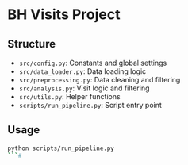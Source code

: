 # BH Visits  Project

## Structure

- `src/config.py`: Constants and global settings
- `src/data_loader.py`: Data loading logic
- `src/preprocessing.py`: Data cleaning and filtering
- `src/analysis.py`: Visit logic and filtering
- `src/utils.py`: Helper functions
- `scripts/run_pipeline.py`: Script entry point

## Usage

```bash
python scripts/run_pipeline.py
```#   
 
 
